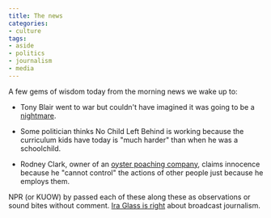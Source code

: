 ```yaml
---
title: The news
categories:
- culture
tags:
- aside
- politics
- journalism
- media
---
```


A few gems of wisdom today from the morning news we wake up to:

  * Tony Blair went to war but couldn't have imagined it was going to be a [nightmare][1].

  * Some politician thinks No Child Left Behind is working because the curriculum kids have today is "much harder" than when he was a schoolchild.

  * Rodney Clark, owner of an [oyster poaching company][2], claims innocence because he "cannot control" the actions of other people just because he employs them.

NPR (or KUOW) by passed each of these along these as observations or sound bites without comment.  [Ira Glass is right][3] about broadcast journalism.

   [1]: http://www.reuters.com/article/idUSTRE68065G20100901
   [2]: http://www.quilbay.com/
   [3]: http://headlines.blogs.starnewsonline.com/12571/nrp-host-ira-glass-criticizes-much-of-broadcast-journalism/

